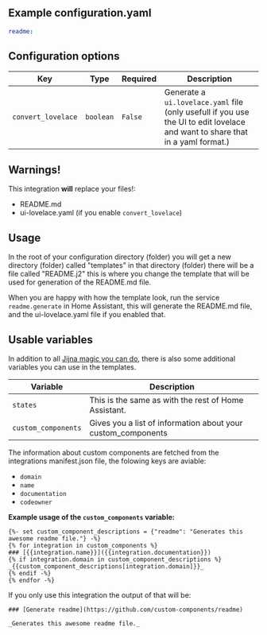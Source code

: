 ## Example configuration.yaml

```yaml
readme:
```

## Configuration options

Key | Type | Required | Description
-- | -- | -- | --
`convert_lovelace` | `boolean` | `False` | Generate a `ui.lovelace.yaml` file (only usefull if you use the UI to edit lovelace and want to share that in a yaml format.)

## Warnings!

This integration **will** replace your files!:

- README.md
- ui-lovelace.yaml (if you enable `convert_lovelace`)

## Usage

In the root of your configuration directory (folder) you will get a new directory (folder) called "templates" in that directory (folder) there will be a file called "README.j2" this is where you change the template that will be used for generation of the README.md file.

When you are happy with how the template look, run the service `readme.generate` in Home Assistant, this will generate the README.md file, and the ui-lovelace.yaml file if you enabled that.

## Usable variables

In addition to all [Jijna magic you can do](https://jinja.palletsprojects.com/en/2.10.x/templates/), there is also some additional variables you can use in the templates.

Variable | Description
-- | --
`states` | This is the same as with the rest of Home Assistant.
`custom_components` | Gives you a list of information about your custom_components

The information about custom components are fetched from the integrations manifest.json file, the folowing keys are aviable:

- `domain`
- `name`
- `documentation`
- `codeowner`

**Example usage of the  `custom_components` variable:**

```
{%- set custom_component_descriptions = {"readme": "Generates this awesome readme file."} -%}
{% for integration in custom_components %}
### [{{integration.name}}]({{integration.documentation}})
{% if integration.domain in custom_component_descriptions %}
_{{custom_component_descriptions[integration.domain]}}_
{% endif -%}
{% endfor -%}
```

If you only use this integration the output of that will be:

```
### [Generate readme](https://github.com/custom-components/readme)

_Generates this awesome readme file._
```
